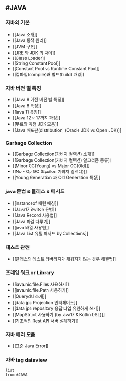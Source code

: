 ## #JAVA 
### 자바의 기본

- [[Java 소개]]
- [[Java 동작 원리]]
- [[JVM 구조]]
- [[JRE 와 JDK 의 차이]]
- [[Class Loader]]
- [[String Constant Pool]]
- [[Constant Pool vs Runtime Constant Pool]]
- [[컴파일(compile)과 빌드(build) 개념]]
### 자바 버전 별 특징

- [[Java 8 이전 버전 별 특징]]
- [[Java 8 특징]]
- [[java 11 특징]]
- [[Java 12 ~ 17까지 과정]]
- [[무료와 독점 JDK 모음]]
- [[Java 배포판(distribution) (Oracle JDK vs Open JDK)]]

### Garbage Collection
- [[Garbage Collection(가비지 컬렉션) 소개]]
- [[Garbage Collection(가비지 컬렉션) 알고리즘 종류]]
- [[Minor GC(Young) vs Major GC(Old)]]
- [[No - Op GC (Epsilon 가비지 컬렉터)]]
- [[Young Generation 과 Old Generation 특징]]


### java 문법 & 클래스 & 메서드
- [[instanceof 패턴 매칭]]
- [[Java17 Switch 문법]]
- [[Java Record 사용법]]
- [[Java 파일 다루기]]
- [[java 배열 사용법]]
- [[Java List 유틸 메서드 by Collections]]
### 테스트 관련
- [[클래스의 테스트 커버리지가 채워지지 않는 경우 해결법]]


### 프레임 워크 or Library
- [[java.nio.file.Files 사용하기]]
- [[java.nio.file.Path 사용하기]]
- [[Querydsl 소개]]
- [[data jpa Projection 인터페이스]]
- [[data jpa repository 응답 타입 유연하게 쓰기]]
- [[MapStruct 사용하기 (by java17 & Kotlin DSL)]]
-  [[기초적인 Rest API 서버 설계하기]]

### 자바 에러 모음
- [[표준 Java Error]]
### 자바 tag dataview

```dataview
list
from #JAVA 
```
